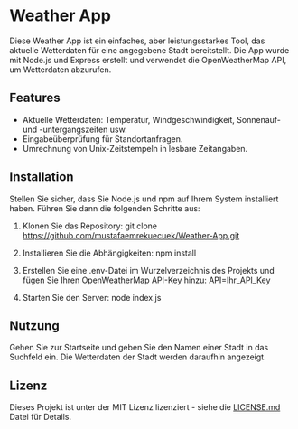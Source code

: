 # Weather App

Diese Weather App ist ein einfaches, aber leistungsstarkes Tool, das aktuelle Wetterdaten für eine angegebene Stadt bereitstellt. Die App wurde mit Node.js und Express erstellt und verwendet die OpenWeatherMap API, um Wetterdaten abzurufen.

## Features

- Aktuelle Wetterdaten: Temperatur, Windgeschwindigkeit, Sonnenauf- und -untergangszeiten usw.
- Eingabeüberprüfung für Standortanfragen.
- Umrechnung von Unix-Zeitstempeln in lesbare Zeitangaben.

## Installation

Stellen Sie sicher, dass Sie Node.js und npm auf Ihrem System installiert haben. Führen Sie dann die folgenden Schritte aus:

1. Klonen Sie das Repository:
  git clone https://github.com/mustafaemrekuecuek/Weather-App.git

2. Installieren Sie die Abhängigkeiten:
  npm install

3. Erstellen Sie eine .env-Datei im Wurzelverzeichnis des Projekts und fügen Sie Ihren OpenWeatherMap API-Key hinzu:
  API=Ihr_API_Key

5. Starten Sie den Server:
   node index.js
   
## Nutzung
Gehen Sie zur Startseite und geben Sie den Namen einer Stadt in das Suchfeld ein. Die Wetterdaten der Stadt werden daraufhin angezeigt.

## Lizenz

Dieses Projekt ist unter der MIT Lizenz lizenziert - siehe die [LICENSE.md](LICENSE) Datei für Details.
